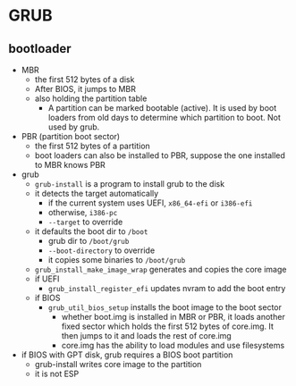GRUB
====

## bootloader

- MBR
  - the first 512 bytes of a disk
  - After BIOS, it jumps to MBR
  - also holding the partition table
    - A partition can be marked bootable (active).  It is used by boot
      loaders from old days to determine which partition to boot.  Not used by
      grub.
- PBR (partition boot sector)
  - the first 512 bytes of a partition
  - boot loaders can also be installed to PBR, suppose the one installed to
    MBR knows PBR
- grub
  - `grub-install` is a program to install grub to the disk
  - it detects the target automatically
    - if the current system uses UEFI, `x86_64-efi` or `i386-efi`
    - otherwise, `i386-pc`
    - `--target` to override
  - it defaults the boot dir to `/boot`
    - grub dir to `/boot/grub`
    - `--boot-directory` to override
    - it copies some binaries to `/boot/grub`
  - `grub_install_make_image_wrap` generates and copies the core image
  - if UEFI
    - `grub_install_register_efi` updates nvram to add the boot entry
  - if BIOS
    - `grub_util_bios_setup` installs the boot image to the boot sector
      - whether boot.img is installed in MBR or PBR, it loads another fixed
        sector which holds the first 512 bytes of core.img.  It then jumps to
        it and loads the rest of core.img
      - core.img has the ability to load modules and use filesystems
- if BIOS with GPT disk, grub requires a BIOS boot partition
  - grub-install writes core image to the partition
  - it is not ESP
